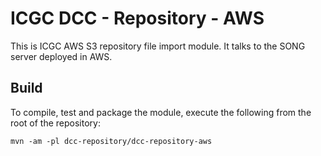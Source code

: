 # ICGC DCC - Repository - AWS

This is ICGC AWS S3 repository file import module. It talks to the SONG server deployed in AWS. 
## Build

To compile, test and package the module, execute the following from the root of the repository:

```shell
mvn -am -pl dcc-repository/dcc-repository-aws
```
